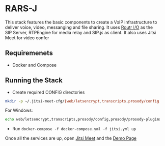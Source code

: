 # RARS-J

This stack features the basic components to create a VoIP infrastructure to deliver voice, video, messanging and file sharing.
It uses [Routr I/O](https://github.com/fonoster/routr) as the SIP Server, RTPEngine for media relay and SIP.js as client. It also uses Jitsi Meet for video confer

## Requiremenets

- Docker and Compose

## Running the Stack

- Create required CONFIG directories
```bash
mkdir -p ~/.jitsi-meet-cfg/{web/letsencrypt,transcripts,prosody/config,prosody/prosody-plugins-custom,jicofo,jvb,jigasi,jibri}
```

For Windows: 

```bash
echo web/letsencrypt,transcripts,prosody/config,prosody/prosody-plugins-custom,jicofo,jvb,jigasi,jibri | % { mkdir "~/.jitsi-meet-cfg/$_" }
```

- Run `docker-compose -f docker-compose.yml -f jitsi.yml up`

Once all the services are up, open [Jitsi Meet](https://localhost:8443/FamousFirulette) and the [Demo Page](http://localhost:8080)
